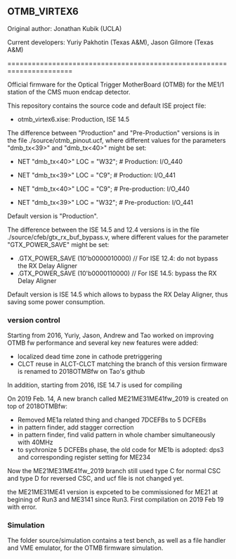 ## OTMB_VIRTEX6
 
 Original author: Jonathan Kubik (UCLA)
 
 Current developers: Yuriy Pakhotin (Texas A&M), Jason Gilmore (Texas A&M)
 
======================================================================

Official firmware for the Optical Trigger MotherBoard (OTMB) for
the ME1/1 station of the CMS muon endcap detector.

This repository contains the source code and default ISE project file:

- otmb_virtex6.xise: Production, ISE 14.5

The difference between "Production" and "Pre-Production" versions is
in the file ./source/otmb_pinout.ucf, where different values for the
parameters "dmb_tx<39>" and "dmb_tx<40>" might be set:

- NET "dmb_tx<40>"	LOC = "W32"; # Production:     I/O_440
- NET "dmb_tx<39>"	LOC = "C9";  # Production:     I/O_441

- NET "dmb_tx<40>"	LOC = "C9";  # Pre-production: I/O_440
- NET "dmb_tx<39>"	LOC = "W32"; # Pre-production: I/O_441

Default version is "Production".

The difference between the ISE 14.5 and 12.4 versions is in the file
./source/cfeb/gtx_rx_buf_bypass.v, where different values for the
parameter "GTX_POWER_SAVE" might be set:

- .GTX_POWER_SAVE (10'b0000010000)  // For ISE 12.4: do not bypass the RX Delay Aligner
- .GTX_POWER_SAVE (10'b0000110000)  // For ISE 14.5: bypass the RX Delay Aligner
 
Default version is ISE 14.5 which allows to bypass the RX Delay Aligner,
thus saving some power consumption.

### version control
Starting from 2016, Yuriy, Jason, Andrew and Tao worked on improving OTMB fw performance and several key new features were added:
 - localized dead time zone in cathode pretriggering 
 - CLCT reuse in ALCT-CLCT matching
the branch of this version firmware is renamed to 2018OTMBfw on Tao's github


In addition, starting from 2016, ISE 14.7 is used for compiling 

On 2019 Feb. 14, A new branch called ME21ME31ME41fw_2019 is created on top of 2018OTMBfw:
  - Removed ME1a related thing and changed 7DCEFBs to 5 DCFEBs
  - in pattern finder, add stagger correction
  - in pattern finder, find valid pattern in whole chamber simultaneously with 40MHz
  - to sychronize 5 DCFEBs phase, the old code for ME1b is adopted:  dps3 and corresponding register setting for ME234

Now the ME21ME31ME41fw_2019 branch still used type C for normal CSC and type D for reversed CSC,  and ucf file is not changed yet. 

the ME21ME31ME41 version is expceted to be commissioned for ME21 at begining of Run3 and ME3141 since Run3. First compilation on 2019 Feb 19 with error.




### Simulation
The folder source/simulation contains a test bench, as well as a
file handler and VME emulator, for the OTMB firmware simulation.
